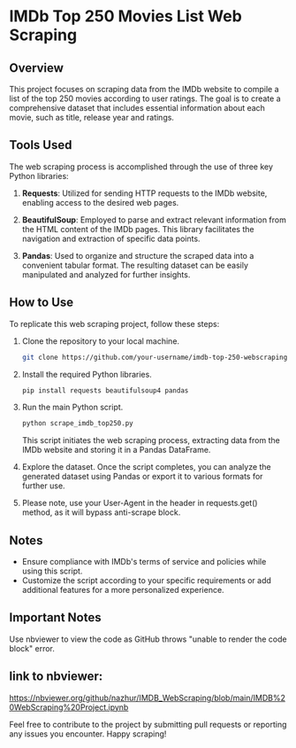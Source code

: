 # IMDb Top 250 Movies List Web Scraping

## Overview

This project focuses on scraping data from the IMDb website to compile a list of the top 250 movies according to user ratings. The goal is to create a comprehensive dataset that includes essential information about each movie, such as title, release year and ratings.

## Tools Used

The web scraping process is accomplished through the use of three key Python libraries:

1. **Requests**: Utilized for sending HTTP requests to the IMDb website, enabling access to the desired web pages.

2. **BeautifulSoup**: Employed to parse and extract relevant information from the HTML content of the IMDb pages. This library facilitates the navigation and extraction of specific data points.

3. **Pandas**: Used to organize and structure the scraped data into a convenient tabular format. The resulting dataset can be easily manipulated and analyzed for further insights.

## How to Use

To replicate this web scraping project, follow these steps:

1. Clone the repository to your local machine.
   ```bash
   git clone https://github.com/your-username/imdb-top-250-webscraping.git
   ```

2. Install the required Python libraries.
   ```bash
   pip install requests beautifulsoup4 pandas
   ```

3. Run the main Python script.
   ```bash
   python scrape_imdb_top250.py
   ```

   This script initiates the web scraping process, extracting data from the IMDb website and storing it in a Pandas DataFrame.

4. Explore the dataset.
   Once the script completes, you can analyze the generated dataset using Pandas or export it to various formats for further use.

5. Please note, use your User-Agent in the header in requests.get() method, as it will bypass anti-scrape block.
## Notes

- Ensure compliance with IMDb's terms of service and policies while using this script.
- Customize the script according to your specific requirements or add additional features for a more personalized experience.
## Important Notes

Use nbviewer to view the code as GitHub throws "unable to render the code block" error.

## link to nbviewer:
https://nbviewer.org/github/nazhur/IMDB_WebScraping/blob/main/IMDB%20WebScraping%20Project.ipynb

Feel free to contribute to the project by submitting pull requests or reporting any issues you encounter. Happy scraping!
